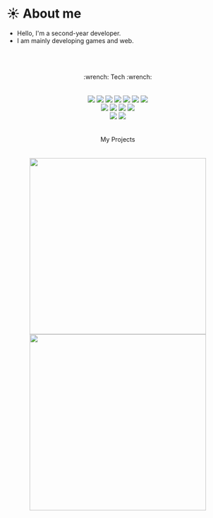 # :sunny: About me 

- Hello, I'm a second-year developer.
- I am mainly developing games and web.
<br></br>
<br></br>
<div align="center"> :wrench:  Tech  :wrench: </div>
<br></br>
<div align="center">
<img src="https://img.shields.io/badge/Unity-FFFFFF.svg?style=flat-square&logo=Unity&logoColor=black"/> 
<img src="https://img.shields.io/badge/Unreal-0E1128.svg?style=flat-square&logo=Unreal Engine&logoColor=white"/> 
<img src="https://img.shields.io/badge/Spring-6DB33F.svg?style=flat-square&logo=Spring&logoColor=white"/> 
<img src="https://img.shields.io/badge/ZEPETO-A100FF.svg?style=flat-square&logoColor=white"/> 
<img src="https://img.shields.io/badge/AWS-232F3E.svg?style=flat-square&logo=Amazon AWS&logoColor=white"/> 
<img src="https://img.shields.io/badge/GitLab-FC6D26.svg?style=flat-square&logo=GitLab&logoColor=white"/> 
<img src="https://img.shields.io/badge/GitHub-181717.svg?style=flat-square&logo=GitHub&logoColor=white"/> 
</div>
<div align="center">
<img src="https://img.shields.io/badge/TypeScript-3178C6.svg?style=flat-square&logo=TypeScript&logoColor=white"/> 
<img src="https://img.shields.io/badge/CSrp-239120.svg?style=flat-square&logo=C Sharp&logoColor=white"/>  
<img src="https://img.shields.io/badge/C++-00599C.svg?style=flat-square&logo=C++&logoColor=black"/> 
<img src="https://img.shields.io/badge/Java-FC4C02.svg?style=flat-square&logoColor=black"/> 

</div>
</div>
<div align="center">
<img src="https://img.shields.io/badge/Oracle-F80000.svg?style=flat-square&logo=Oracle&logoColor=white"/> 
<img src="https://img.shields.io/badge/Postgre-4169E1.svg?style=flat-square&logo=PostgreSQL&logoColor=white"/> 
</div>
<br></br>
<div align="center" style="font: bold italic 5.0em/3.0em;" >
My Projects
</div>
<br></br>
<div align="center"> 
<img src="https://user-images.githubusercontent.com/80555875/222906424-665b4e2a-dc08-4c37-a2e8-21882b1fc110.png"  width="400px" height="400px">
<img src="https://user-images.githubusercontent.com/80555875/222906923-b27f25b3-867e-4982-b432-a6f3c3d0552b.jpg"  width="400px" height="400px">
</div>
  <!--
**LeeYongSu1/LeeYongSu1** is a ✨ _special_ ✨ repository because its `README.md` (this file) appears on your GitHub profile.

Here are some ideas to get you started:

- 🔭 I’m currently working on ...
- 🌱 I’m currently learning ...
- 👯 I’m looking to collaborate on ...
- 🤔 I’m looking for help with ...
- 💬 Ask me about ...
- 📫 How to reach me: ...
- 😄 Pronouns: ...
- ⚡ Fun fact: ...
-->

